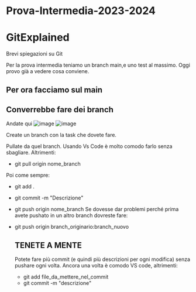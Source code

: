 # Prova-Intermedia-2023-2024
# GitExplained
Brevi spiegazioni su Git

Per la prova intermedia teniamo un branch main,e uno test al massimo. Oggi provo già a vedere cosa conviene.
## Per ora facciamo sul main

## Converrebbe fare dei branch
Andate qui
![image](https://github.com/UniPd-Programmazione-Borgo-Bislacco/Prova-Intermedia-2023-2024/assets/84403208/5f403e90-fc6e-4775-97c9-3a51d3be464e)
![image](https://github.com/UniPd-Programmazione-Borgo-Bislacco/Prova-Intermedia-2023-2024/assets/84403208/807bb986-a115-42c7-9897-a85a5fbd8b03)

Create un branch con la task che dovete fare.

Pullate da quel branch. Usando Vs Code è molto comodo farlo senza sbagliare. Altrimenti: 
- git pull origin nome_branch

Poi come sempre:
- git add .
- git commit -m "Descrizione"
- git push origin nome_branch
  Se dovesse dar problemi perché prima avete pushato in un altro branch dovreste fare:
- git push origin branch_originario:branch_nuovo

  ## TENETE A MENTE
  Potete fare più commit (e quindi più descrizioni per ogni modifica) senza pushare ogni volta. Ancora una volta è comodo VS code, altrimenti:
  - git add file_da_mettere_nel_commit
  - git commit -m "descrizione"
